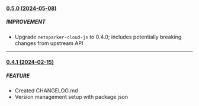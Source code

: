 #### [0.5.0 (2024-05-08)](https://github.com/niaid/moleculer-netsparker-cloud/releases/tag/0.5.0)

##### IMPROVEMENT
- Upgrade `netsparker-cloud-js` to 0.4.0; includes potentially breaking changes from upstream API

---

#### [0.4.1 (2024-02-15)](https://github.com/niaid/moleculer-netsparker-cloud/releases/tag/0.4.1)

##### FEATURE

- Created CHANGELOG.md
- Version management setup with package.json
